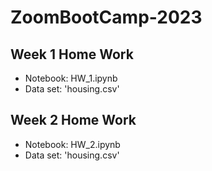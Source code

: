 # ZoomBootCamp-2023


## Week 1 Home Work 
  * Notebook: HW_1.ipynb
  * Data set: 'housing.csv'


## Week 2 Home Work 
  * Notebook: HW_2.ipynb
  * Data set: 'housing.csv'

